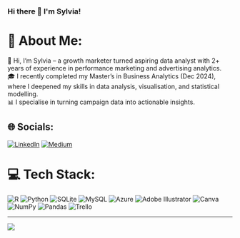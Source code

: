 ### Hi there 👋 I'm Sylvia!

# 💫 About Me:
👋 Hi, I’m Sylvia – a growth marketer turned aspiring data analyst with 2+ years of experience in performance marketing and advertising analytics.<br>
🎓 I recently completed my Master’s in Business Analytics (Dec 2024), where I deepened my skills in data analysis, visualisation, and statistical modelling.<br>
📊 I specialise in turning campaign data into actionable insights.


## 🌐 Socials:
[![LinkedIn](https://img.shields.io/badge/LinkedIn-%230077B5.svg?logo=linkedin&logoColor=white)](https://linkedin.com/in/hsiao-han-huang-587a401a6) [![Medium](https://img.shields.io/badge/Medium-12100E?logo=medium&logoColor=white)](https://medium.com/@sylviahuang1998) 

# 💻 Tech Stack:
![R](https://img.shields.io/badge/r-%23276DC3.svg?style=for-the-badge&logo=r&logoColor=white) ![Python](https://img.shields.io/badge/python-3670A0?style=for-the-badge&logo=python&logoColor=ffdd54) ![SQLite](https://img.shields.io/badge/sqlite-%2307405e.svg?style=for-the-badge&logo=sqlite&logoColor=white) ![MySQL](https://img.shields.io/badge/mysql-%2300f.svg?style=for-the-badge&logo=mysql&logoColor=white) ![Azure](https://img.shields.io/badge/azure-%230072C6.svg?style=for-the-badge&logo=azure-devops&logoColor=white) ![Adobe Illustrator](https://img.shields.io/badge/adobeillustrator-%23FF9A00.svg?style=for-the-badge&logo=adobeillustrator&logoColor=white) ![Canva](https://img.shields.io/badge/Canva-%2300C4CC.svg?style=for-the-badge&logo=Canva&logoColor=white) ![NumPy](https://img.shields.io/badge/numpy-%23013243.svg?style=for-the-badge&logo=numpy&logoColor=white) ![Pandas](https://img.shields.io/badge/pandas-%23150458.svg?style=for-the-badge&logo=pandas&logoColor=white) ![Trello](https://img.shields.io/badge/Trello-%23026AA7.svg?style=for-the-badge&logo=Trello&logoColor=white)

---
[![](https://visitcount.itsvg.in/api?id=SylviaHuang960603&icon=0&color=0)](https://visitcount.itsvg.in)

<!-- Proudly created with GPRM ( https://gprm.itsvg.in ) -->

